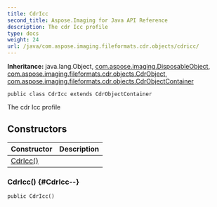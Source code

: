 ```yaml
---
title: CdrIcc
second_title: Aspose.Imaging for Java API Reference
description: The cdr Icc profile
type: docs
weight: 24
url: /java/com.aspose.imaging.fileformats.cdr.objects/cdricc/
---
```

**Inheritance:**
java.lang.Object, [com.aspose.imaging.DisposableObject](../../com.aspose.imaging/disposableobject), [com.aspose.imaging.fileformats.cdr.objects.CdrObject](../../com.aspose.imaging.fileformats.cdr.objects/cdrobject), [com.aspose.imaging.fileformats.cdr.objects.CdrObjectContainer](../../com.aspose.imaging.fileformats.cdr.objects/cdrobjectcontainer)
```
public class CdrIcc extends CdrObjectContainer
```

The cdr Icc profile
## Constructors

| Constructor | Description |
| --- | --- |
| [CdrIcc()](#CdrIcc--) |  |
### CdrIcc() {#CdrIcc--}
```
public CdrIcc()
```


